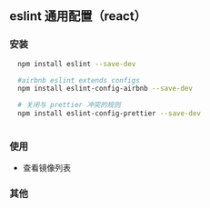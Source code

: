 ## eslint 通用配置（react）

### 安装

```bash
  npm install eslint --save-dev

  #airbnb eslint extends configs
  npm install eslint-config-airbnb --save-dev

  # 关闭与 prettier 冲突的规则
  npm install eslint-config-prettier --save-dev



```

### 使用

- 查看镜像列表

### 其他
